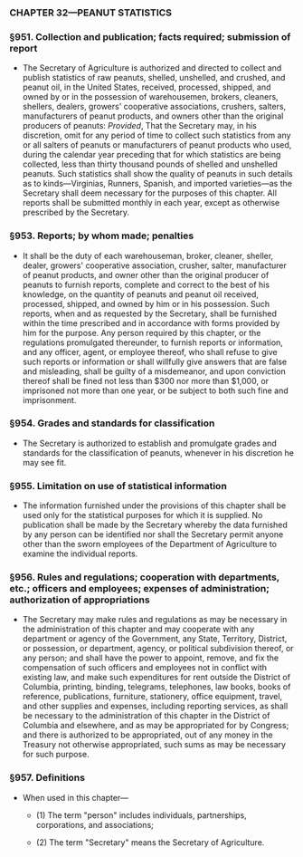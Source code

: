 ### **CHAPTER 32—PEANUT STATISTICS**

### §951. Collection and publication; facts required; submission of report
* The Secretary of Agriculture is authorized and directed to collect and publish statistics of raw peanuts, shelled, unshelled, and crushed, and peanut oil, in the United States, received, processed, shipped, and owned by or in the possession of warehousemen, brokers, cleaners, shellers, dealers, growers' cooperative associations, crushers, salters, manufacturers of peanut products, and owners other than the original producers of peanuts: _Provided_, That the Secretary may, in his discretion, omit for any period of time to collect such statistics from any or all salters of peanuts or manufacturers of peanut products who used, during the calendar year preceding that for which statistics are being collected, less than thirty thousand pounds of shelled and unshelled peanuts. Such statistics shall show the quality of peanuts in such details as to kinds—Virginias, Runners, Spanish, and imported varieties—as the Secretary shall deem necessary for the purposes of this chapter. All reports shall be submitted monthly in each year, except as otherwise prescribed by the Secretary.

### §953. Reports; by whom made; penalties
* It shall be the duty of each warehouseman, broker, cleaner, sheller, dealer, growers' cooperative association, crusher, salter, manufacturer of peanut products, and owner other than the original producer of peanuts to furnish reports, complete and correct to the best of his knowledge, on the quantity of peanuts and peanut oil received, processed, shipped, and owned by him or in his possession. Such reports, when and as requested by the Secretary, shall be furnished within the time prescribed and in accordance with forms provided by him for the purpose. Any person required by this chapter, or the regulations promulgated thereunder, to furnish reports or information, and any officer, agent, or employee thereof, who shall refuse to give such reports or information or shall willfully give answers that are false and misleading, shall be guilty of a misdemeanor, and upon conviction thereof shall be fined not less than $300 nor more than $1,000, or imprisoned not more than one year, or be subject to both such fine and imprisonment.

### §954. Grades and standards for classification
* The Secretary is authorized to establish and promulgate grades and standards for the classification of peanuts, whenever in his discretion he may see fit.

### §955. Limitation on use of statistical information
* The information furnished under the provisions of this chapter shall be used only for the statistical purposes for which it is supplied. No publication shall be made by the Secretary whereby the data furnished by any person can be identified nor shall the Secretary permit anyone other than the sworn employees of the Department of Agriculture to examine the individual reports.

### §956. Rules and regulations; cooperation with departments, etc.; officers and employees; expenses of administration; authorization of appropriations
* The Secretary may make rules and regulations as may be necessary in the administration of this chapter and may cooperate with any department or agency of the Government, any State, Territory, District, or possession, or department, agency, or political subdivision thereof, or any person; and shall have the power to appoint, remove, and fix the compensation of such officers and employees not in conflict with existing law, and make such expenditures for rent outside the District of Columbia, printing, binding, telegrams, telephones, law books, books of reference, publications, furniture, stationery, office equipment, travel, and other supplies and expenses, including reporting services, as shall be necessary to the administration of this chapter in the District of Columbia and elsewhere, and as may be appropriated for by Congress; and there is authorized to be appropriated, out of any money in the Treasury not otherwise appropriated, such sums as may be necessary for such purpose.

### §957. Definitions
* When used in this chapter—

  * (1) The term "person" includes individuals, partnerships, corporations, and associations;

  * (2) The term "Secretary" means the Secretary of Agriculture.